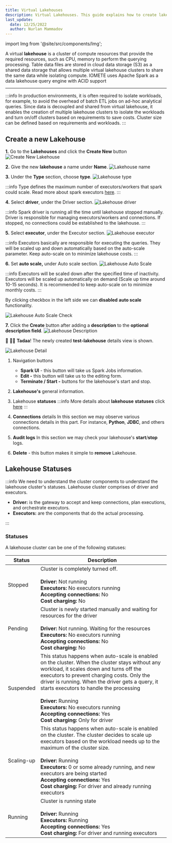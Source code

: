 ```yaml
---
title: Virtual Lakehouses
description: Virtual Lakehouses. This guide explains how to create lakehouse in IOMETE
last_update:
  date: 12/25/2022
  author: Nurlan Mammadov
---
```


import Img from '@site/src/components/Img';

A virtual **lakehouse** is a cluster of compute resources that provide the required resources, such as CPU, memory to perform the querying processing. Table data files are stored in cloud data storage (S3) as a shared data storage that allows multiple virtual lakehouse clusters to share the same data while isolating compute. IOMETE uses Apache Spark as a data lakehouse query engine with ACID support

---

:::info
In production environments, it is often required to isolate workloads, for example, to avoid the overhead of batch ETL jobs on ad-hoc analytical queries. Since data is decoupled and shared from virtual lakehouse, it enables the creation of multiple lakehouse clusters to isolate the workloads and turn on/off clusters based on requirements to save costs. Cluster size can be defined based on requirements and workloads.
:::

## **Create a new Lakehouse[](https://iomete.com/docs/user-guide/virtual-lakehouses#create-virtual-lakehouse)**

**1.** Go to the **Lakehouses** and click the **Create New** button
<Img src="/img/user-guide/virtual-lakehouse/create-new.png" alt="Create New Lakehouse" />
<br />

**2.** Give the new **lakehouse** a name under **Name**.
<Img src="/img/user-guide/virtual-lakehouse/lakehouse-name.png" alt="Lakehouse name" />
<br />

**3.** Under the **Type** section, choose **type**.
<Img src="/img/user-guide/virtual-lakehouse/lakehouse-type.png" alt="Lakehouse type" />

:::info
Type defines the maximum number of executors/workers that spark could scale. Read more about spark executors [here](https://spark.apache.org/docs/latest/cluster-overview.html).
:::
<br />

**4.** Select **driver**, under the Driver section.
<Img src="/img/user-guide/virtual-lakehouse/lakehouse-driver.png" alt="Lakehouse driver" />

:::info
Spark driver is running all the time until lakehouse stopped manually. Driver is responsible for managing executors/workers and connections. If stopped, no connections could be established to the lakehouse.
:::
<br />

**5.** Select **executor**, under the Executor section.
<Img src="/img/user-guide/virtual-lakehouse/lakehouse-executor.png" alt="Lakehouse executor" />

:::info
Executors basically are responsible for executing the queries. They will be scaled up and down automatically based on the auto-scale parameter. Keep auto-scale on to minimize lakehouse costs.
:::
<br />

**6.** Set **auto scale,** under Auto scale section.
<Img src="/img/user-guide/virtual-lakehouse/lakehouse-autoscale.png" alt="Lakehouse Auto Scale" />

:::info
Executors will be scaled down after the specified time of inactivity. Executors will be scaled up automatically on demand (Scale up time around 10-15 seconds). It is recommended to keep auto-scale on to minimize monthly costs.
:::

By clicking checkbox in the left side we can **disabled** **auto scale** functionality.

<Img src="/img/user-guide/virtual-lakehouse/lakehouse-autoscale-check.png" alt="Lakehouse Auto Scale Check" />
<br />

**7.** Click the **Create** button after adding a **description** to the **optional description field**.
<Img src="/img/user-guide/virtual-lakehouse/lakehouse-desc.png" alt="Lakehouse Description" />
<br />

🎉 🎉🎉 **Tadaa**! The newly created **test-lakehouse** details view is shown.

<Img src="/img/user-guide/virtual-lakehouse/lakehouse-details.png" alt="Lakehouse Detail" />

1.  Navigation buttons
    - **Spark UI** - this button will take us Spark Jobs information.
    - **Edit -** this button will take us to the editing form.
    - **Terminate / Start -** buttons for the lakehouse's start and stop.
2.  **Lakehouse's** general information.
3.  Lakehouse **statuses**
    :::info
    More details about **lakehouse** **statuses** click [here](#lakehouse-statuses)
    :::

4.  **Connections** details
    In this section we may observe various connections details in this part. For instance, **Python**, **JDBC**, and others connections.
5.  **Audit logs**
    In this section we may check your lakehouse's **start**/**stop** logs.

6.  **Delete** - this button makes it simple to **remove** Lakehouse.

## **Lakehouse Statuses[](https://iomete.com/docs/user-guide/virtual-lakehouses#lakehouse-statuses)**

:::info
We need to understand the cluster components to understand the lakehouse cluster's statuses. Lakehouse cluster comprises of driver and executors.

- **Driver:** is the gateway to accept and keep connections, plan executions, and orchestrate executors.
- **Executors:** are the components that do the actual processing.

:::

### Statuses

A lakehouse cluster can be one of the following statuses:

| Status     | Description                                                                                                                                                                                                                                                                                                                                                                                                                             |
| ---------- | --------------------------------------------------------------------------------------------------------------------------------------------------------------------------------------------------------------------------------------------------------------------------------------------------------------------------------------------------------------------------------------------------------------------------------------- |
| Stopped    | Cluster is completely turned off. <br/><br/>**Driver:** Not running<br/>**Executors:** No executors running<br/>**Accepting connections:** No<br/>**Cost charging:** No                                                                                                                                                                                                                                                                 |
| Pending    | Cluster is newly started manually and waiting for resources for the driver<br/><br/>**Driver:** Not running. Waiting for the resources<br/>**Executors:** No executors running<br/>**Accepting connections:** No<br/>**Cost charging:** No                                                                                                                                                                                              |
| Suspended  | This status happens when auto-scale is enabled on the cluster. When the cluster stays without any workload, it scales down and turns off the executors to prevent charging costs. Only the driver is running. When the driver gets a query, it starts executors to handle the processing<br/><br/>**Driver:** Running<br/>**Executors:** No executors running<br/>**Accepting connections:** Yes<br/>**Cost charging:** Only for driver |
| Scaling-up | This status happens when auto-scale is enabled on the cluster. The cluster decides to scale up executors based on the workload needs up to the maximum of the cluster size.<br/><br/>**Driver:** Running<br/>**Executors:** 0 or some already running, and new executors are being started<br/>**Accepting connections:** Yes<br/>**Cost charging:** For driver and already running executors                                           |
| Running    | Cluster is running state<br/><br/>**Driver:** Running<br/>**Executors:** Running<br/>**Accepting connections:** Yes<br/>**Cost charging:** For driver and running executors                                                                                                                                                                                                                                                             |
